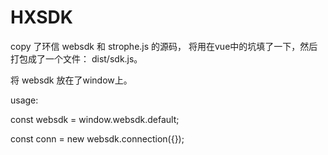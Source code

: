 # HXSDK

copy 了环信 websdk 和 strophe.js 的源码， 将用在vue中的坑填了一下，然后打包成了一个文件： dist/sdk.js。

将 websdk 放在了window上。

usage:

const websdk = window.websdk.default;

const conn = new websdk.connection({});
